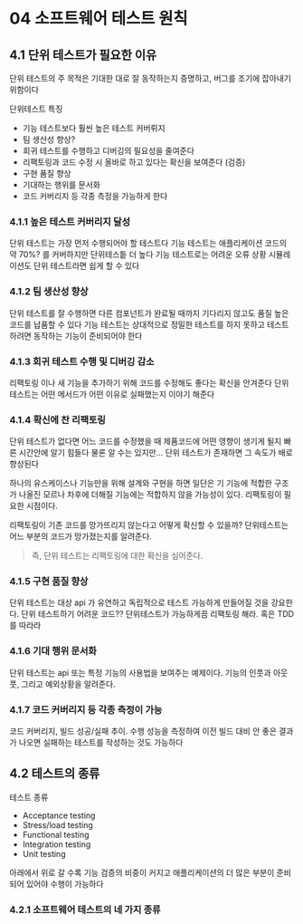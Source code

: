# 04 소프트웨어 테스트 원칙

## 4.1 단위 테스트가 필요한 이유

단위 테스트의 주 목적은 기대한 대로 잘 동작하는지 증명하고, 버그를 조기에 잡아내기 위함이다

단위테스트 특징
- 기능 테스트보다 훨씬 높은 테스트 커버뤼지
- 팀 생산성 향상?
- 회귀 테스트를 수행하고 디버깅의 필요성을 줄여준다
- 리팩토링과 코드 수정 시 올바로 하고 있다는 확신을 보여준다 (검증)
- 구현 품질 향상
- 기대하는 행위를 문서화
- 코드 커버리지 등 각종 측정을 가능하게 한다

### 4.1.1 높은 테스트 커버리지 달성

단위 테스트는 가장 먼저 수행되어야 할 테스트다
기능 테스트는 애플리케이션 코드의 약 70%? 를 커버하지만 단위테스틑 더 높다
기능 테스트로는 어려운 오류 상황 시뮬레이션도 단위 테스트라면 쉽게 할 수 있다

### 4.1.2 팀 생산성 향상

단위 테스트를 잘 수행하면 다른 컴포넌트가 완료될 때까지 기다리지 않고도 품질 높은 코드를 납품할 수 있다
기능 테스트는 상대적으로 정밀한 테스트를 하지 못하고 테스트 하려면 동작하는 기능이 준비되어야 한다


### 4.1.3 회귀 테스트 수행 및 디버깅 감소

리팩토링 이나 새 기능을 추가하기 위해 코드를 수정해도 좋다는 확신을 안겨준다
단위 테스트는 어떤 메서드가 어떤 이유로 실패했는지 이야기 해준다

### 4.1.4 확신에 찬 리팩토링

단위 테스트가 없다면 어느 코드를 수정했을 때 제품코드에 어떤 영향이 생기게 될지 빠른 시간안에 알기 힘들다
물론 알 수는 있지만... 단위 테스트가 존재하면 그 속도가 배로 향상된다

하나의 유스케이스나 기능만을 위해 설계와 구현을 하면 일단은 기 기능에 적합한 구조가 나올진 모르나
차후에 더해질 기능에는 적합하지 않을 가능성이 있다. 리팩토링이 필요한 시점이다.

리팩토링이 기존 코드를 망가뜨리지 않는다고 어떻게 확신할 수 있을까?
단위테스트는 어느 부분의 코드가 망가졌는지를 알려준다.

> 즉, 단위 테스트는 리팩토링에 대한 확신을 심어준다.

### 4.1.5 구현 품질 향상

단위 테스트는 대상 api 가 유연하고 독립적으로 테스트 가능하게 만들어질 것을 강요한다.
단위 테스트하기 어려운 코드?? 단위테스트가 가능하게끔 리팩토링 해라. 혹은 TDD 를 따라라

### 4.1.6 기대 행위 문서화

단위 테스트는 api 또는 특정 기능의 사용법을 보여주는 예제이다.
기능의 인풋과 아웃풋, 그리고 예외상황을 알려준다.

### 4.1.7 코드 커버리지 등 각종 측정이 가능

코드 커버리지, 빌드 성공/실패 추이.
수행 성능을 측정하여 이전 빌드 대비 안 좋은 결과가 나오면 실패하는 테스트를 작성하는 것도 가능하다


## 4.2 테스트의 종류

테스트 종류
- Acceptance testing
- Stress/load testing
- Functional testing
- Integration testing
- Unit testing

아래에서 위로 갈 수록 기능 검증의 비중이 커지고 애플리케이션의 더 많은 부분이 준비되어 있어야 수행이 가능하다

### 4.2.1 소프트웨어 테스트의 네 가지 종류

